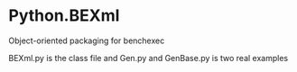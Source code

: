 # Python.BEXml
Object-oriented packaging for benchexec

BEXml.py is the class file and Gen.py and GenBase.py is two real examples
